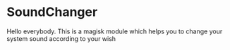 # SoundChanger
Hello everybody. This is a magisk module which helps you to change your system sound according to your wish
